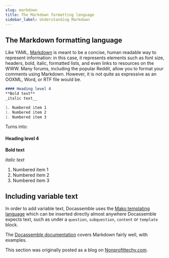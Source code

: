 ```yaml
---
slug: markdown
title: The Markdown formatting language
sidebar_label: Understanding Markdown
---
```


## The Markdown formatting language
Like YAML, [Markdown](https://daringfireball.net/projects/markdown/) is meant to be a concise, human readable way to represent information: in this case, it represents elements such as font size, headers, bold, italic, formatted lists, and even links to resources on the WWW. Many forums, including the popular Reddit, allow you to format your comments using Markdown. However, it is not quite as expressive as an OOXML, Word, or RTF file would be.

```markdown
#### Heading level 4
**Bold text**
_italic text__

1. Numbered item 1
1. Numbered item 2
1. Numbered item 3
```
Turns into:

#### Heading level 4

**Bold text**

_italic text_

1. Numbered item 1
2. Numbered item 2
3. Numbered item 3

## Including variable text

In order to add variable text, Docassemble uses the [Mako templating language](mako.md) which 
can be inserted directly almost anywhere Docassemble expects text, such as under a 
`question`, `subquestion`, `content` or `template` block.

The [Docassemble documentation](https://docassemble.org/docs/markup.html) covers Markdown fairly well, with examples. 

This section was originally posted as a blog on [Nonprofittechy.com](https://www.nonprofittechy.com/2020/01/17/understanding-docassembles-yaml-interview-format/).